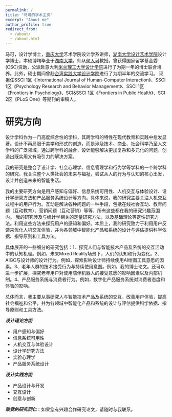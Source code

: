 ```yaml
---
permalink: /
title: "马可的学术主页"
excerpt: "About me"
author_profile: true
redirect_from: 
  - /about/
  - /about.html
---
```



马可，设计学博士，[重庆大学](https://www.cqu.edu.cn/)艺术学院设计学系讲师，[湖南大学设计艺术学院](http://design.hnu.edu.cn/)设计学博士，本硕博均毕业于[湖南大学](http://www.hnu.edu.cn/)，师从[何人可](http://design.hnu.edu.cn/info/1023/2729.htm)教授。曾获得国家留学基金委(CSC)资助，公派赴意大利[米兰理工大学设计学院](http://www.dipartimentodesign.polimi.it/en/)进行了为期一年的博士联合培养。此外，硕士期间曾赴[台湾实践大学设计学院](http://www.scdesign.usc.edu.tw/)进行了为期半年的交流学习。
现担任SSCI 1区《International Journal of Human-Computer Interaction》、SSCI 1区《Psychology Research and Behavior Management》、SSCI 1区《Frontiers in Psychology》、SCI&SSCI 1区《Frontiers in Public Health》、SCI 2区《PLoS One》等期刊的审稿人。


研究方向
======

设计学科作为一门高度综合性的学科，其跨学科的特性在现代教育和实践中愈发显著。设计不再局限于美学和形式的创造，而是涉及技术、商业、社会科学乃至人文学科的广泛领域。通过跨学科的融合，设计能够解决更加复杂和多元化的问题，创造出既实用又有吸引力的解决方案。

我的研究是整合了设计学、社会心理学、信息管理学和行为学等学科的一个跨学科的研究。我关注整个人类社会的未来与福祉，尝试从人的行为与认知的核心出发，设计并创造未来的智能生活。

我的主要研究方向是用户感知与偏好、信息系统可用性、人机交互与体验设计、设计学研究方法和产品服务系统设计等方向。具体来说，我的研究主要关注人机交互过程中的用户行为。互动是解决各种问题的一种手段，包括在线社会互动、教育问题（互动教育）、营销问题（互动营销）等等，所有这些都在我的研究兴趣范围内。 我的研究涉及与统计学相关的定量研究方法，以及基础理论等定性研究方法。利用这些方法来探究用户的感知和偏好。本质上，我的研究致力于利用用户反馈来优化人机交互体验，并为各领域中智能化产品和系统的设计与评估提供科学依据、指导原则和工具方法。

具体展开的一些细分的研究包括：1、探究人们与智能技术产品及系统的交互活动中的认知机理。例如，未来Mixed Reality场景下，人们的认知和行为变化。2、AIGC与设计师的设计行为。例如，探索影响设计师持续使用AI绘图工具意愿的因素。3、老年人群的技术接受行为与持续使用意图。例如，我的博士论文。还可以进一步扩展，探究老年用户对使用陪伴机器人的接受意愿的影响因素以及内部机制。4、产品服务系统与消费者行为。例如，数字化产品服务系统对消费者态度和体验的影响。

总体而言，我主要从事研究人与智能技术产品及系统的交互，改善用户体验，提高社会福祉和公平，并为各领域中智能化产品和系统的设计与评估提供科学依据、指导原则和工具方法。

***设计理论方面***

* 用户感知与偏好
* 信息系统可用性
* 人机交互与体验设计
* 设计学研究方法
* 实验心理学
* 产品服务系统设计


***设计实践方面***

* 产品设计与开发
* 交互设计
* 创意与创新


***致我的研究同仁***：如果您有兴趣合作研究论文，请随时与我联系。

